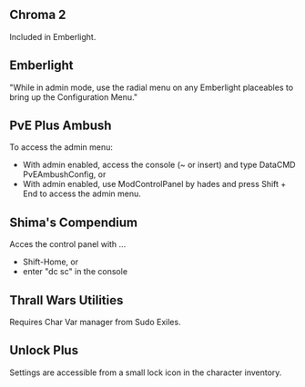 
## Chroma 2

Included in Emberlight.

## Emberlight

"While in admin mode, use the radial menu on any Emberlight placeables to bring up the Configuration Menu."

## PvE Plus Ambush

To access the admin menu:

- With admin enabled, access the console (~ or insert) and type DataCMD PvEAmbushConfig, or
- With admin enabled, use ModControlPanel by hades and press Shift + End to access the admin menu.

## Shima's Compendium

Acces the control panel with ...

- Shift-Home, or 
- enter "dc sc" in the console

## Thrall Wars Utilities

Requires Char Var manager from Sudo Exiles.

## Unlock Plus

Settings are accessible from a small lock icon in the character inventory.
